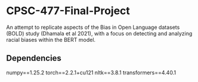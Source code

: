 # CPSC-477-Final-Project
An attempt to replicate aspects of the Bias in Open Language datasets (BOLD) study (Dhamala et al 2021), with a focus on detecting and analyzing racial biases within the BERT model.

## Dependencies
numpy==1.25.2
torch==2.2.1+cu121
nltk==3.8.1
transformers==4.40.1


